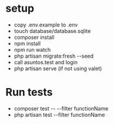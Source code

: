 # setup

-   copy .env.example to .env
-   touch database/database.sqlite
-   composer install
-   npm install
-   npm run watch
-   php artisan migrate:fresh --seed
-   call asuntos.test and login
-   php artisan serve (if not using valet)

# Run tests

-   composer test -- --filter functionName
-   php artisan test --filter functionName
